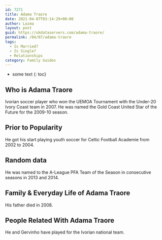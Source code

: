 ```yaml
---
id: 7271
title: Adama Traore
date: 2021-04-07T03:14:29+00:00
author: Laima
layout: post
guid: https://ukdataservers.com/adama-traore/
permalink: /04/07/adama-traore
tags:
  - Is Married?
  - Is Single?
  - Relationships
category: Family Guides
---
```


* some text
{: toc}


## Who is Adama Traore
                  
                  
                  
Ivorian soccer player who won the UEMOA Tournament with the Under-20 Ivory Coast team in 2007. He was named the Gold Coast United Star of the Future for the 2009-10 season.
                  
              
            
              
            
                
                
                
## Prior to Popularity
                  
                  
                  
He got his start playing youth soccer for Celtic Football Academie from 2002 to 2004.
                  
              
            
              
            
                
                
                
## Random data
                  
                  
                  
He was named to the A-League PFA Team of the Season in consecutive seasons in 2013 and 2014.
                  
              
            
              
            
                
                
                
## Family & Everyday Life of Adama Traore
                  
                  
                  
His father died in 2008.
                  
              
            
              
            
                
                
                
## People Related With Adama Traore
                  
                  
                  
He and Gervinho have played for the Ivorian national team.
                  
              
            
              
            
                
              
            
              
              
            
            
              
            
          
          
          